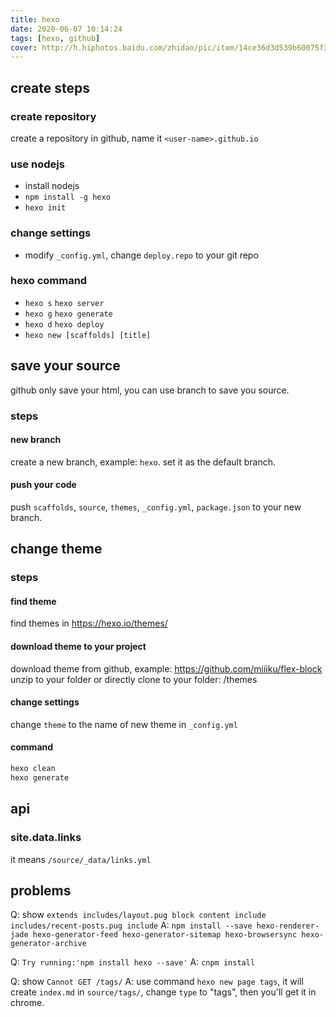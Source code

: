 ```yaml
---
title: hexo
date: 2020-06-07 10:14:24
tags: [hexo, github]
cover: http://h.hiphotos.baidu.com/zhidao/pic/item/14ce36d3d539b60075f33ca9ef50352ac65cb7ea.jpg
---
```

## create steps
### create repository 
create a repository in github, name it `<user-name>.github.io`
### use nodejs
- install nodejs
- `npm install -g hexo`
- `hexo init`
### change settings
- modify `_config.yml`, change `deploy.repo` to your git repo
### hexo command
- `hexo s` `hexo server`
- `hexo g` `hexo generate`
- `hexo d` `hexo deploy`
- `hexo new [scaffolds] [title]`

## save your source
github only save your html, you can use branch to save you source.
### steps
#### new branch
create a new branch, example: `hexo`.
set it as the default branch.
#### push your code
push `scaffolds`, `source`, `themes`, `_config.yml`, `package.json` to your new branch.

## change theme
### steps
#### find theme
find themes in https://hexo.io/themes/
#### download theme to your project
download theme from github, example: https://github.com/miiiku/flex-block
unzip to your folder or directly clone to your folder: /themes
#### change settings
change `theme` to the name of new theme in `_config.yml`
#### command
```bash
hexo clean
hexo generate
```

## api
### site.data.links
it means `/source/_data/links.yml`

## problems
Q: show `extends includes/layout.pug block content include includes/recent-posts.pug include`
A: `npm install --save hexo-renderer-jade hexo-generator-feed hexo-generator-sitemap hexo-browsersync hexo-generator-archive`

Q: `Try running:'npm install hexo --save'`
A: `cnpm install`

Q: show `Cannot GET /tags/`
A: use command `hexo new page tags`, it will create `index.md` in `source/tags/`, change `type` to "tags", then you'll get it in chrome.